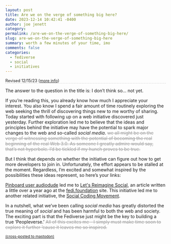 ```yaml
---
layout: post
title: Are we on the verge of something big here?
date: 2023-12-14 10:42:41 -0400
author: joe jenett
category: 
permalink: /are-we-on-the-verge-of-something-big-here/
slug: are-we-on-the-verge-of-something-big-here
summary: worth a few minutes of your time, imo
comments: false
categories:
  - fediverse
  - social
  - initiatives
---
```

<p style="font-size:.9em;border-bottom:1px dashed #ccc;margin-bottom:12px;">
Revised 12/15/23 (<a href="/notes-from-the-hub-12-15-23/">more info</a>)
</p>
<p>
The answer to the question in the title is: I don’t think so... not yet.
</p><p>
If you’re reading this, you already know how much I appreciate your interest. You also know I spend a fair amount of time routinely exploring the web seeking the thrill of discovering things new to me worthy of sharing. Today started with following up on a web initiative discovered just yesterday. Further exploration led me to believe that the ideas and principles behind the initiative may have the potential to spark major changes to the web and so-called <em>social media</em>. <span style="text-decoration:line-through;color:#999;">we all might be on the verge of witnessing something with the potential of becoming the real beginning of the real Web 3.0. As someone I greatly admire would say, that’s not hyperbole. I’d be tickled if my hunch proves to be true.</span> </p>
<p>But I think that depends on whether the initiative can figure out how to get more developers to join in.  Unfortunately, the effort appears to be stalled at the moment. Regardless, I’m excited and somewhat inspired by the possibilities these ideas represent, so here’s your links:
</p>
<p>
<a href="https://pinboard.in/u:audiodude">Pinboard user audiodude</a> led me to <a title="Let's Reimagine Social | fedi.foundation" href="https://fedi.foundation/2022/09/social-networking-reimagined/">Let's Reimagine Social</a>, an article written a little over a year ago at the <a title="Social Networking Reimagined" href="https://fedi.foundation/">fedi.foundation</a> site. This initiative led me to another related initiative, the <a title="%Title%" href="https://coding.social/">Social Coding Movement</a>.
</p>
<p>
In a nutshell, what we’ve been calling <em>social media</em> has greatly distorted the true meaning of <em>social</em> and has been harmful to both the web and society. The exciting part is that the Fediverse just might be the key to building a true ‘Peopleverse.’  <span style="text-decoration:line-through;color:#999;">All of this excites  me - I simply must make time soon to explore it further ’cause it leaves me so inspired.</span>
</p>

<a href="https://brid.gy/publish/mastodon"><small>(cross-posted to mastodon)</small></a>